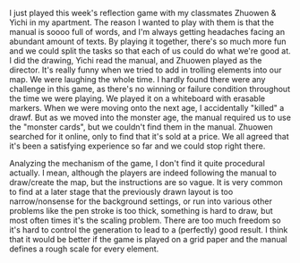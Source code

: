 I just played this week's reflection game with my classmates Zhuowen & Yichi in my apartment.
The reason I wanted to play with them is that the manual is soooo full of words, and I'm always getting headaches facing an abundant amount of texts.
By playing it together, there's so much more fun and we could split the tasks so that each of us could do what we're good at.
I did the drawing, Yichi read the manual, and Zhuowen played as the director.
It's really funny when we tried to add in trolling elements into our map.
We were laughing the whole time.
I hardly found there were any challenge in this game, as there's no winning or failure condition throughout the time we were playing.
We played it on a whiteboard with erasable markers.
When we were moving onto the next age, I accidentally "killed" a drawf.
But as we moved into the monster age, the manual required us to use the "monster cards", but we couldn't find them in the manual.
Zhuowen searched for it online, only to find that it's sold at a price.
We all agreed that it's been a satisfying experience so far and we could stop right there.

Analyzing the mechanism of the game, I don't find it quite procedural actually.
I mean, although the players are indeed following the manual to draw/create the map, but the instructions are so vague.
It is very common to find at a later stage that the previously drawn layout is too narrow/nonsense for the background settings, or run into various other problems like the pen stroke is too thick, something is hard to draw, but most often times it's the scaling problem.
There are too much freedom so it's hard to control the generation to lead to a (perfectly) good result.
I think that it would be better if the game is played on a grid paper and the manual defines a rough scale for every element.